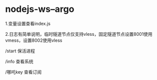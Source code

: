# nodejs-ws–argo

1.变量设置查看index.js

2.日志有简单说明，临时隧道节点仅支持vless，固定隧道节点设置8001使用vmess，设置8002使用vless

/start 保活进程

/info 查看系统

/哪吒key 查看订阅

